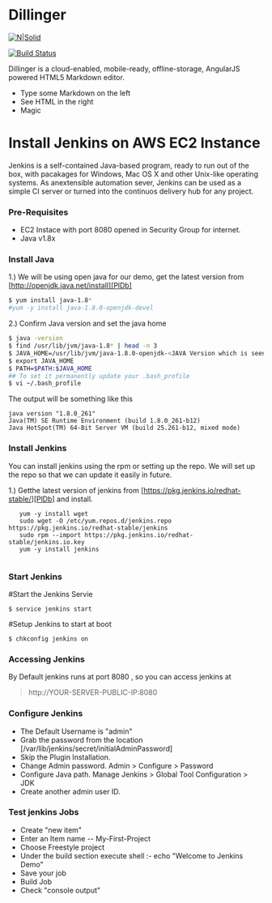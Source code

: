 # Dillinger

[![N|Solid](https://cldup.com/dTxpPi9lDf.thumb.png)](https://nodesource.com/products/nsolid)

[![Build Status](https://travis-ci.org/joemccann/dillinger.svg?branch=master)](https://travis-ci.org/joemccann/dillinger)

Dillinger is a cloud-enabled, mobile-ready, offline-storage, AngularJS powered HTML5 Markdown editor.

  - Type some Markdown on the left
  - See HTML in the right
  - Magic

# Install Jenkins on AWS EC2 Instance
Jenkins is a self-contained Java-based program, ready to run out of the box, with pacakages for Windows, Mac OS X and other Unix-like operating systems. As anextensible automation sever, Jenkins can be used as a simple CI server or turned into the continuos delivery hub for any project.


### Pre-Requisites

- EC2 Instace with port 8080 opened in Security Group for internet.
- Java v1.8x

### Install Java

1.) We will be using open java for our demo, get the latest version from [http://openjdk.java.net/install][PlDb]

```sh
$ yum install java-1.8*
#yum -y install java-1.8.0-openjdk-devel
```
2.) Confirm Java version and set the java home

```sh
$ java -version
$ find /usr/lib/jvm/java-1.8* | head -n 3
$ JAVA_HOME=/usr/lib/jvm/java-1.8.0-openjdk-<JAVA Version which is seen in the above output>
$ export JAVA_HOME
$ PATH=$PATH:$JAVA_HOME
## To set it permanently update your .bash_profile
$ vi ~/.bash_profile
```

The output will be something like this 
```
java version "1.8.0_261"
Java(TM) SE Runtime Environment (build 1.8.0_261-b12)
Java HotSpot(TM) 64-Bit Server VM (build 25.261-b12, mixed mode)
```

### Install Jenkins

You can install jenkins using the rpm or setting up the repo. We will set up the repo so that we can update it easily in future.

1.) Getthe latest version of jenkins from [https://pkg.jenkins.io/redhat-stable/][PlDb] and install.
   ```
      yum -y install wget
      sudo wget -O /etc/yum.repos.d/jenkins.repo https://pkg.jenkins.io/redhat-stable/jenkins
      sudo rpm --import https://pkg.jenkins.io/redhat-stable/jenkins.io.key
      yum -y install jenkins
      
```
   ### Start Jenkins
   
   #Start the Jenkins Servie
   
    $ service jenkins start
    
   #Setup Jenkins to start at boot
   
    $ chkconfig jenkins on 
    
### Accessing Jenkins
By Default jenkins runs at port 8080 , so you can access jenkins at

>http://YOUR-SERVER-PUBLIC-IP:8080

### Configure Jenkins
- The Default Username is "admin"
- Grab the password from the location [/var/lib/jenkins/secret/initialAdminPassword]
- Skip the Plugin Installation.
- Change Admin password.
          Admin > Configure > Password
- Configure Java path.
          Manage Jenkins > Global Tool Configuration > JDK
- Create another admin user ID.
 
### Test jenkins Jobs
- Create "new item"
- Enter an Item name -- My-First-Project
- Choose Freestyle project
- Under the build section execute shell :- echo "Welcome to Jenkins Demo"
- Save your job
- Build Job
- Check "console output"


